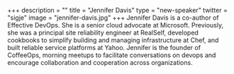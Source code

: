 +++
description = ""
title = "Jennifer Davis"
type = "new-speaker"
twitter = "sigje"
image = "jennifer-davis.jpg"
+++
Jennifer Davis is a co-author of Effective DevOps. She is a senior cloud advocate at Microsoft. Previously, she was a principal site reliability engineer at RealSelf, developed cookbooks to simplify building and managing infrastructure at Chef, and built reliable service platforms at Yahoo. Jennifer is the founder of CoffeeOps, morning meetups to facilitate conversations on devops and encourage collaboration and cooperation across organizations.